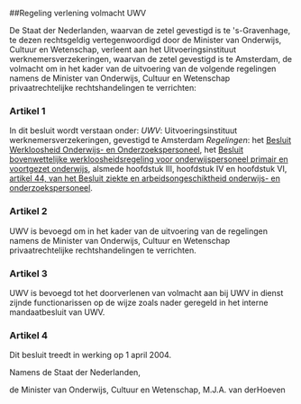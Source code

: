 <meta http-equiv='Content-Type' content='text/html; charset=utf-8' />

##Regeling verlening volmacht UWV

De Staat der Nederlanden, waarvan de zetel gevestigd is te 's-Gravenhage, te dezen rechtsgeldig vertegenwoordigd door de Minister van Onderwijs, Cultuur en Wetenschap, verleent aan het Uitvoeringsinstituut werknemersverzekeringen, waarvan de zetel gevestigd is te Amsterdam, de volmacht om in het kader van de uitvoering van de volgende regelingen namens de Minister van Onderwijs, Cultuur en Wetenschap privaatrechtelijke rechtshandelingen te verrichten:

### Artikel  1  

In dit besluit wordt verstaan onder: *UWV*: Uitvoeringsinstituut werknemersverzekeringen, gevestigd te Amsterdam *Regelingen*: het [Besluit Werkloosheid Onderwijs- en Onderzoekspersoneel](../../../../../../AMvB/besluit/werkloosheid/onderwijs-/en/onderzoekpersoneel/BWBR0006445/README.md), het [Besluit bovenwettelijke werkloosheidsregeling voor onderwijspersoneel primair en voortgezet onderwijs](../../../../../../AMvB/besluit/bovenwettelijke/werkloosheidsregeling/voor/onderwijspersoneel/etc/BWBR0012177/README.md), alsmede hoofdstuk III, hoofdstuk IV en hoofdstuk VI, [artikel 44, van het Besluit ziekte en arbeidsongeschiktheid onderwijs- en onderzoekspersoneel](../../../../../../AMvB/besluit/ziekte/en/arbeidsongeschiktheid/voor/onderwijspersoneel/primair/etc/BWBR0007800/README.md).  

### Artikel  2  

UWV is bevoegd om in het kader van de uitvoering van de regelingen namens de Minister van Onderwijs, Cultuur en Wetenschap privaatrechtelijke rechtshandelingen te verrichten.  

### Artikel  3  

UWV is bevoegd tot het doorverlenen van volmacht aan bij UWV in dienst zijnde functionarissen op de wijze zoals nader geregeld in het interne mandaatbesluit van UWV.  

### Artikel  4  

Dit besluit treedt in werking op 1 april 2004.  

Namens de Staat der Nederlanden, 

de 
Minister van Onderwijs, Cultuur en Wetenschap, 
M.J.A. van derHoeven    

